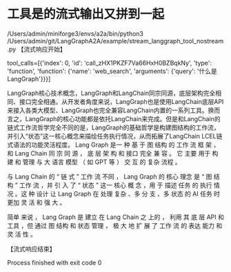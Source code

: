 # 工具是的流式输出又拼到一起
/Users/admin/miniforge3/envs/a2a/bin/python3 /Users/admin/git/LangGraphA2A/example/stream_langgraph_tool_nostream.py 
【流式响应开始】

tool_calls=[{'index': 0, 'id': 'call_zHX1PKZF7Va66HxH0BZBqkNy', 'type': 'function', 'function': {'name': 'web_search', 'arguments': {'query': '什么是LangGraph'}}}]

LangGraph核心技术概念，LangGraph和LangChain同宗同源，底层架构完全相同、接口完全相通。从开发者角度来说，LangGraph也是使用LangChain底层API来接入各类大模型、LangGraph也完全兼容LangChain内置的一系列工具。换而言之，LangGraph的核心功能都是依托LangChain来完成。但是和LangChain的链式工作流哲学完全不同的是，LangGraph的基础哲学是构建图结构的工作流，并引入“状态”这一核心概念来描绘任务执行情况，从而拓展了LangChain LCEL链式语法的功能灵活程度。
Lang
Graph
是一
种
基
于
图
结构
的
工作
流
框
架
，
和
Lang
Chain
同
宗
同
源
，
底
层
架
构
和
接口
完全
兼
容
。
它
主要
用于
构
建
和
管理
与
大
语言
模型
（
如
GPT
等
）
交
互
的
复杂
流程
。


与
Lang
Chain
的
“
链
式
”
工作
流
不同
，
Lang
Graph
的
核心
理念
是
“
图
结构
”
工作
流
，并
引
入
了
“
状态
”
这一
核心
概
念
，用
于
描述
任务
的
执行
情况
。这
种
设计
让
Lang
Graph
在
处理
复杂
、多
分
支
、多
状态
的
AI
任务
时
更加
灵
活
和
强
大
。


简单
来说
，
Lang
Graph
是
建立
在
Lang
Chain
之
上的
，
利用
其
底
层
API
和
工具
，但
通过
图
结构
和
状态
管理
，
极
大
地
扩
展
了
工作
流
的
表达
能力
和
灵
活
性
。

【流式响应结束】

Process finished with exit code 0
